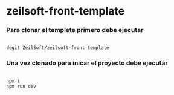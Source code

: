 # zeilsoft-front-template

### Para clonar el templete primero debe ejecutar

```

degit ZeilSoft/zeilsoft-front-template

```

### Una vez clonado para inicar el proyecto debe ejecutar

```

npm i
npm run dev

```